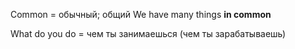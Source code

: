 
Common = обычный; общий
	We have many things **in common**

What do you do = чем ты занимаешься (чем ты зарабатываешь)